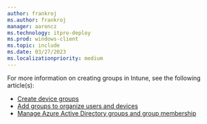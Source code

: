 ```yaml
---
author: frankroj
ms.author: frankroj
manager: aaroncz
ms.technology: itpro-deploy
ms.prod: windows-client
ms.topic: include
ms.date: 03/27/2023
ms.localizationpriority: medium
---
```


<!-- This file is shared by the following articles:

azure-ad-join-device-group.md
hybrid-azure-ad-join-device-group.md
self-deploying-device-group.md

Headings are driven by article context. -->

For more information on creating groups in Intune, see the following article(s):

- [Create device groups](/mem/autopilot/enrollment-autopilot)
- [Add groups to organize users and devices](/mem/intune/fundamentals/groups-add)
- [Manage Azure Active Directory groups and group membership](/azure/active-directory/fundamentals/how-to-manage-groups)